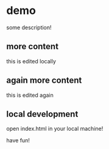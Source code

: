 # demo

some description!

## more content

this is edited locally

## again more content

this is edited again

## local development

open index.html in your local machine!

have fun!
